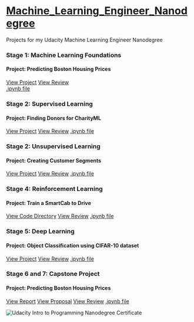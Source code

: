 # [Machine_Learning_Engineer_Nanodegree](https://in.udacity.com/course/machine-learning-engineer-nanodegree--nd009)
Projects for my Udacity Machine Learning Engineer Nanodegree

### Stage 1: Machine Learning Foundations 
#### Project: Predicting Boston Housing Prices
[View Project](https://rishabhchopra1096.github.io/Machine_Learning_Engineer_Nanodegree/P1_Predicting_Boston_Housing_Prices/boston_housing_submission/report.html
)
[View Review](https://rishabhchopra1096.github.io/Machine_Learning_Engineer_Nanodegree/P1_Predicting_Boston_Housing_Prices/Predicting_Boston_Housing_Prices_Review.pdf
)  
[.ipynb file](https://rishabhchopra1096.github.io/Machine_Learning_Engineer_Nanodegree/P1_Predicting_Boston_Housing_Prices/boston_housing_submission/boston_housing.ipynb
)     

### Stage 2: Supervised Learning 
#### Project: Finding Donors for CharityML
[View Project](https://rishabhchopra1096.github.io/)
[View Review](https://rishabhchopra1096.github.io/)
[.ipynb file](https://rishabhchopra1096.github.io/)    

### Stage 2: Unsupervised Learning 
#### Project: Creating Customer Segments
[View Project](https://rishabhchopra1096.github.io/)
[View Review](https://rishabhchopra1096.github.io/)
[.ipynb file](https://rishabhchopra1096.github.io/)    

### Stage 4: Reinforcement Learning 
#### Project: Train a SmartCab to Drive
[View Code Directory](https://rishabhchopra1096.github.io/)
[View Review](https://rishabhchopra1096.github.io/)
[.ipynb file](https://rishabhchopra1096.github.io/)    

### Stage 5: Deep Learning
#### Project: Object Classification using CIFAR-10 dataset
[View Project](https://rishabhchopra1096.github.io/)
[View Review](https://rishabhchopra1096.github.io/)
[.ipynb file](https://rishabhchopra1096.github.io/)    

### Stage 6 and 7: Capstone Project
#### Project: Predicting Boston Housing Prices
[View Report](https://rishabhchopra1096.github.io/)
[View Proposal](https://rishabhchopra1096.github.io/)
[View Review](https://rishabhchopra1096.github.io/)
[.ipynb file](https://rishabhchopra1096.github.io/)    

![Udacity Intro to Programming Nanodegree Certificate](https://rishabhchopra1096.github.io/Introduction_To_Programming_Nanodegree_Projects/nd000-rishabh-chopra-certificate.png)
